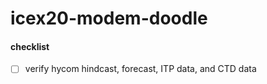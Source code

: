 # icex20-modem-doodle

#### checklist

- [ ] verify hycom hindcast, forecast, ITP data, and CTD data
